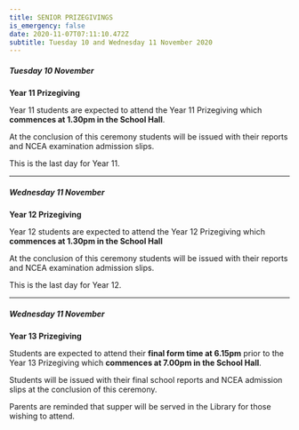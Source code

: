 ```yaml
---
title: SENIOR PRIZEGIVINGS
is_emergency: false
date: 2020-11-07T07:11:10.472Z
subtitle: Tuesday 10 and Wednesday 11 November 2020
---
```

##### Tuesday 10 November 
**Year 11 Prizegiving**

Year 11 students are expected to attend the Year 11 Prizegiving which **commences at 1.30pm in the School Hall**.

At the conclusion of this ceremony students will be issued with their reports and NCEA examination admission slips.

This is the last day for Year 11.

______________________


##### Wednesday 11 November  
**Year 12 Prizegiving**

Year 12 students are expected to attend the Year 12 Prizegiving which **commences at 1.30pm in the School Hall**

At the conclusion of this ceremony students will be issued with their reports and NCEA examination admission slips.

This is the last day for Year 12.

_____________________________

##### Wednesday 11 November  
**Year 13 Prizegiving**

Students are expected to attend their **final form time at 6.15pm** prior to the Year 13 Prizegiving which **commences at 7.00pm in the School Hall**.

Students will be issued with their final school reports and NCEA admission slips at the conclusion of this ceremony.

Parents are reminded that supper will be served in the Library for those wishing to attend.